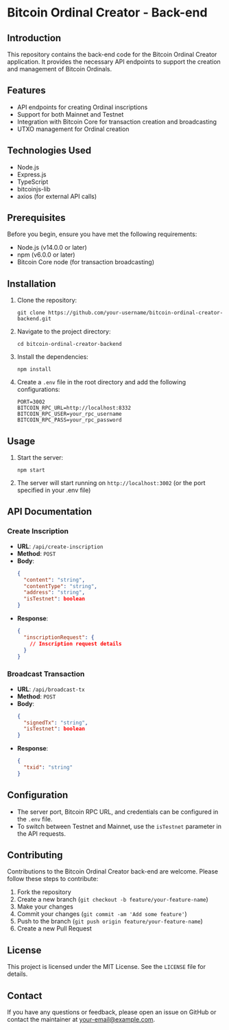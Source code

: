# Bitcoin Ordinal Creator - Back-end

## Introduction

This repository contains the back-end code for the Bitcoin Ordinal Creator application. It provides the necessary API endpoints to support the creation and management of Bitcoin Ordinals.

## Features

- API endpoints for creating Ordinal inscriptions
- Support for both Mainnet and Testnet
- Integration with Bitcoin Core for transaction creation and broadcasting
- UTXO management for Ordinal creation

## Technologies Used

- Node.js
- Express.js
- TypeScript
- bitcoinjs-lib
- axios (for external API calls)

## Prerequisites

Before you begin, ensure you have met the following requirements:

- Node.js (v14.0.0 or later)
- npm (v6.0.0 or later)
- Bitcoin Core node (for transaction broadcasting)

## Installation

1. Clone the repository:
   ```
   git clone https://github.com/your-username/bitcoin-ordinal-creator-backend.git
   ```

2. Navigate to the project directory:
   ```
   cd bitcoin-ordinal-creator-backend
   ```

3. Install the dependencies:
   ```
   npm install
   ```

4. Create a `.env` file in the root directory and add the following configurations:
   ```
   PORT=3002
   BITCOIN_RPC_URL=http://localhost:8332
   BITCOIN_RPC_USER=your_rpc_username
   BITCOIN_RPC_PASS=your_rpc_password
   ```

## Usage

1. Start the server:
   ```
   npm start
   ```

2. The server will start running on `http://localhost:3002` (or the port specified in your .env file)

## API Documentation

### Create Inscription

- **URL**: `/api/create-inscription`
- **Method**: `POST`
- **Body**:
  ```json
  {
    "content": "string",
    "contentType": "string",
    "address": "string",
    "isTestnet": boolean
  }
  ```
- **Response**:
  ```json
  {
    "inscriptionRequest": {
      // Inscription request details
    }
  }
  ```

### Broadcast Transaction

- **URL**: `/api/broadcast-tx`
- **Method**: `POST`
- **Body**:
  ```json
  {
    "signedTx": "string",
    "isTestnet": boolean
  }
  ```
- **Response**:
  ```json
  {
    "txid": "string"
  }
  ```

## Configuration

- The server port, Bitcoin RPC URL, and credentials can be configured in the `.env` file.
- To switch between Testnet and Mainnet, use the `isTestnet` parameter in the API requests.

## Contributing

Contributions to the Bitcoin Ordinal Creator back-end are welcome. Please follow these steps to contribute:

1. Fork the repository
2. Create a new branch (`git checkout -b feature/your-feature-name`)
3. Make your changes
4. Commit your changes (`git commit -am 'Add some feature'`)
5. Push to the branch (`git push origin feature/your-feature-name`)
6. Create a new Pull Request

## License

This project is licensed under the MIT License. See the `LICENSE` file for details.

## Contact

If you have any questions or feedback, please open an issue on GitHub or contact the maintainer at your-email@example.com.
